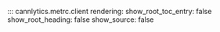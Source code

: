 ::: cannlytics.metrc.client
    rendering:
      show_root_toc_entry: false
      show_root_heading: false
      show_source: false